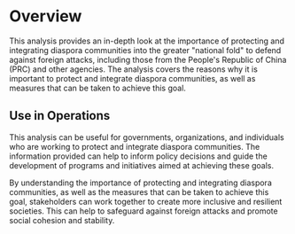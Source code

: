 # Overview

This analysis provides an in-depth look at the importance of protecting and integrating diaspora communities into the greater "national fold" to defend against foreign attacks, including those from the People's Republic of China (PRC) and other agencies. The analysis covers the reasons why it is important to protect and integrate diaspora communities, as well as measures that can be taken to achieve this goal.

## Use in Operations

This analysis can be useful for governments, organizations, and individuals who are working to protect and integrate diaspora communities. The information provided can help to inform policy decisions and guide the development of programs and initiatives aimed at achieving these goals.

By understanding the importance of protecting and integrating diaspora communities, as well as the measures that can be taken to achieve this goal, stakeholders can work together to create more inclusive and resilient societies. This can help to safeguard against foreign attacks and promote social cohesion and stability.